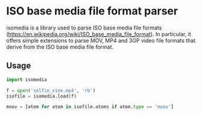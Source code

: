 ISO base media file format parser
=================================

isomedia is a library used to parse ISO base media file formats (https://en.wikipedia.org/wiki/ISO_base_media_file_format). In particular, it offers simple extensions to parse MOV, MP4 and 3GP video file formats that derive from the ISO base media file format.

Usage
-----

```python
import isomedia

f = open('selfie_vine.mp4', 'rb')
isofile = isomedia.load(f)

moov = [atom for atom in isofile.atoms if atom.type == 'moov']
```
